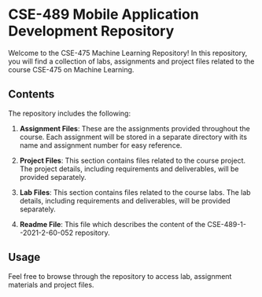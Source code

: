 # CSE-489 Mobile Application Development Repository

Welcome to the CSE-475 Machine Learning Repository! In this repository, you will find a collection of labs, assignments and project files related to the course CSE-475 on Machine Learning. 

## Contents

The repository includes the following:

1. **Assignment Files**: These are the assignments provided throughout the course. Each assignment will be stored in a separate directory with its name and assignment number for easy reference.

2. **Project Files**: This section contains files related to the course project. The project details, including requirements and deliverables, will be provided separately.

3. **Lab Files**: This section contains files related to the course labs. The lab details, including requirements and deliverables, will be provided separately.

4. **Readme File**: This file which describes the content of the CSE-489-1--2021-2-60-052 repository.

## Usage

Feel free to browse through the repository to access lab, assignment materials and project files.



